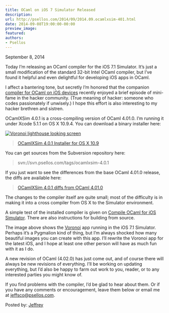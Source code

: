 ```yaml
---
title: OCaml on iOS 7 Simulator Released
description:
url: http://psellos.com/2014/09/2014.09.ocamlxsim-401.html
date: 2014-09-08T19:00:00-00:00
preview_image:
featured:
authors:
- Psellos
---
```


<div class="date">September 8, 2014</div>

<p>Today I&rsquo;m releasing an OCaml compiler for the iOS 7.1 Simulator. It&rsquo;s just a small modification of the standard 32-bit Intel OCaml compiler, but I&rsquo;ve found it helpful and even delightful for developing iOS apps in OCaml.</p>

<p>I affect a bantering tone, but secretly I&rsquo;m honored that the companion <a href="http://psellos.com/2014/08/2014.08.ocamlxarm-402.html">compiler for OCaml on iOS devices</a> recently enjoyed a brief episode of mini-fame in the hacker community. (True meaning of hacker: someone who codes passionately if unwisely.) I hope this effort is also interesting to my hacker brethren and sistren.</p>

<p>OCamlXSim 4.0.1 is a cross-compiling version of OCaml 4.01.0. I&rsquo;m running it under Xcode 5.1.1 on OS X 10.9.4. You can download a binary installer here:</p>

<div class="flowaroundimg" style="margin-top: 1.0em;">
<a href="http://psellos.com/ocaml/compile-to-iossim.html"><img src="http://psellos.com/images/voronoi-lighthouse-p3.png" alt="Voronoi lighthouse looking screen"/></a>
</div>

<blockquote>
  <p><a href="http://psellos.com/pub/ocamlxsim/ocaml-4.01.0+xsim-4.0.1.dmg">OCamlXSim 4.0.1 Installer for OS X 10.9</a></p>
</blockquote>

<p>You can get sources from the Subversion repository here:</p>

<blockquote>
  <p>svn://svn.psellos.com/tags/ocamlxsim-4.0.1</p>
</blockquote>

<p>If you just want to see the differences from the base OCaml 4.01.0 release, the diffs are available here:</p>

<blockquote>
  <p><a href="http://psellos.com/pub/ocamlxsim/ocamlxsim-4.0.1.diff">OCamlXSim 4.0.1 diffs from OCaml 4.01.0</a></p>
</blockquote>

<p>The changes to the compiler itself are quite small; most of the difficulty is in making it into a cross compiler from OS X to the Simulator environment.</p>

<p>A simple test of the installed compiler is given on <a href="http://psellos.com/ocaml/compile-to-iossim.html">Compile OCaml for iOS Simulator</a>. There are also instructions for building from source.</p>

<p>The image above shows the <a href="http://psellos.com/ocaml/example-app-voronoi.html">Voronoi</a> app running in the iOS 7.1 Simulator. Perhaps it&rsquo;s a Pygmalion kind of thing, but I&rsquo;m always shocked how many beautiful images you can create with this app. I&rsquo;ll rewrite the Voronoi app for the latest iOS, and I hope at least one other person will have as much fun with it as I do.</p>

<p>A new revision of OCaml (4.02.0) has just come out, and of course there will always be new revisions of everything. I&rsquo;ll be working on updating everything, but I&rsquo;d also be happy to farm out work to you, reader, or to any interested parties you might know of.</p>

<p>If you find problems with the compiler, I&rsquo;d be glad to hear about them. Or if you have any comments or encouragement, leave them below or email me at <a href="mailto:jeffsco@psellos.com">jeffsco@psellos.com</a>.</p>

<p>Posted by: <a href="http://psellos.com/aboutus.html#jeffreya.scofieldphd">Jeffrey</a></p>

<p></p>

